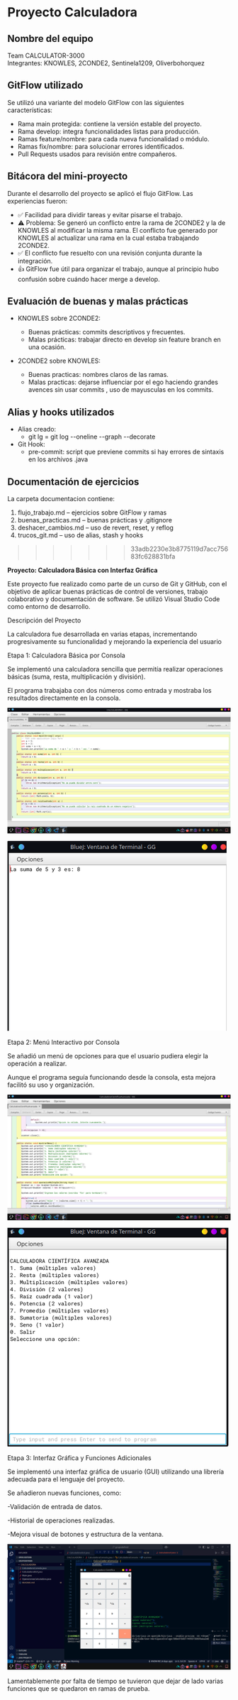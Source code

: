

# Proyecto Calculadora

## Nombre del equipo
Team CALCULATOR-3000  
Integrantes: 
KNOWLES, 2CONDE2, Sentinela1209, Oliverbohorquez

## GitFlow utilizado
Se utilizó una variante del modelo GitFlow con las siguientes características:
- Rama main protegida: contiene la versión estable del proyecto.
- Rama develop: integra funcionalidades listas para producción.
- Ramas feature/nombre: para cada nueva funcionalidad o módulo.
- Ramas fix/nombre: para solucionar errores identificados.
- Pull Requests usados para revisión entre compañeros.

## Bitácora del mini-proyecto
Durante el desarrollo del proyecto se aplicó el flujo GitFlow. Las experiencias fueron:

- ✅ Facilidad para dividir tareas y evitar pisarse el trabajo.
- ⚠️ Problema: Se generó un conflicto entre la rama de 2CONDE2 y la de KNOWLES al modificar la misma rama. El conflicto fue generado por KNOWLES al actualizar una rama en la cual estaba trabajando 2CONDE2.
- ✅ El conflicto fue resuelto con una revisión conjunta durante la integración.
- 👍 GitFlow fue útil para organizar el trabajo, aunque al principio hubo confusión sobre cuándo hacer merge a develop.

## Evaluación de buenas y malas prácticas

- KNOWLES sobre 2CONDE2:
  - Buenas prácticas: commits descriptivos y frecuentes.
  - Malas prácticas: trabajar directo en develop sin feature branch en una ocasión.

- 2CONDE2 sobre KNOWLES:
  - Buenas practicas: nombres claros de las ramas.
  - Malas practicas: dejarse influenciar por el ego haciendo grandes avences sin usar commits , uso de mayusculas en los commits.
  

## Alias y hooks utilizados
- Alias creado:
  - git lg = git log --oneline --graph --decorate
- Git Hook:
  - pre-commit: script que previene commits si hay errores de sintaxis en los archivos .java

## Documentación de ejercicios
La carpeta documentacion contiene:

1. flujo_trabajo.md – ejercicios sobre GitFlow y ramas
2. buenas_practicas.md – buenas prácticas y .gitignore
3. deshacer_cambios.md – uso de revert, reset, y reflog
4. trucos_git.md – uso de alias, stash y hooks
>>>>>>> 33adb2230e3b8775119d7acc75683fc628831bfa



**Proyecto: Calculadora Básica con Interfaz Gráfica**

Este proyecto fue realizado como parte de un curso de Git y GitHub, con el objetivo de aplicar buenas prácticas de control de versiones, trabajo colaborativo y documentación de software. Se utilizó Visual Studio Code como entorno de desarrollo. 

Descripción del Proyecto

La calculadora fue desarrollada en varias etapas, incrementando progresivamente su funcionalidad y mejorando la experiencia del usuario

Etapa 1: Calculadora Básica por Consola

Se implementó una calculadora sencilla que permitía realizar operaciones básicas (suma, resta, multiplicación y división).

El programa trabajaba con dos números como entrada y mostraba los resultados directamente en la consola.

![codigo1](<imagenes/Captura de pantalla_20250509_212116.png>)

![funcionando](<imagenes/Captura de pantalla_20250509_212155.png>)

Etapa 2: Menú Interactivo por Consola

Se añadió un menú de opciones para que el usuario pudiera elegir la operación a realizar.

Aunque el programa seguía funcionando desde la consola, esta mejora facilitó su uso y organización.
 
![etapa2](<imagenes/Captura de pantalla_20250509_212237.png>)

![fun2](imagenes/menu.png)

Etapa 3: Interfaz Gráfica y Funciones Adicionales

Se implementó una interfaz gráfica de usuario (GUI) utilizando una librería adecuada para el lenguaje del proyecto.

Se añadieron nuevas funciones, como:

-Validación de entrada de datos.

-Historial de operaciones realizadas.

-Mejora visual de botones y estructura de  la ventana.

![consola](<imagenes/Captura de pantalla_20250509_211144.png>)


Lamentablemente por falta de tiempo se tuvieron que dejar de lado varias funciones que se quedaron en ramas de prueba.

